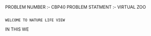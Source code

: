 PROBLEM NUMBER :- CBP40
PROBLEM STATMENT :- VIRTUAL ZOO

                                                                                             WELCOME TO NATURE LIFE VIEW

IN THIS WE
